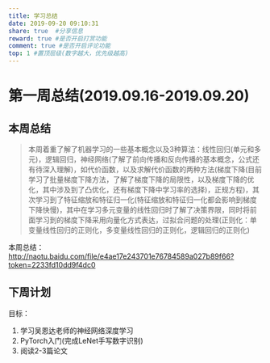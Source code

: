 ```yaml
---
title: 学习总结
date: 2019-09-20 09:10:31
share: true  #分享信息
reward: true #是否开启打赏功能
comment: true #是否开启评论功能
top: 1 #置顶层级(数字越大，优先级越高)
---
```


# 第一周总结(2019.09.16-2019.09.20)
## 本周总结
> 本周着重了解了机器学习的一些基本概念以及3种算法：线性回归(单元和多元)，逻辑回归，神经网络(了解了前向传播和反向传播的基本概念，公式还有待深入理解)，如代价函数，以及求解代价函数的两种方法(梯度下降(目前学习了批量梯度下降方法，了解了梯度下降的局限性，以及梯度下降的优化，其中涉及到了凸优化，还有梯度下降中学习率的选择)，正规方程)，其次学习到了特征缩放和特征归一化(特征缩放和特征归一化都会影响到梯度下降快慢)，其中在学习多元变量的线性回归时了解了决策界限，同时将前面学习到的梯度下降采用向量化方式表达，过拟合问题的处理(正则化：单变量线性回归的正则化，多变量线性回归的正则化，逻辑回归的正则化)

本周总结：http://naotu.baidu.com/file/e4ae17e243701e76784589a027b89f66?token=2233fd10dd9f4dc0

## 下周计划
目标：
1. 学习吴恩达老师的神经网络深度学习
2. PyTorch入门(完成LeNet手写数字识别)
3. 阅读2-3篇论文
